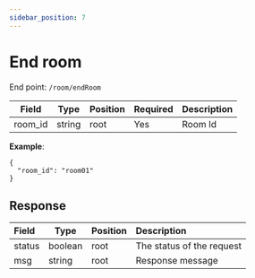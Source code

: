 ```yaml
---
sidebar_position: 7
---
```


# End room

End point: `/room/endRoom`

| Field   | Type   | Position | Required | Description |
| ------- | ------ | -------- | :------- | ----------- |
| room_id | string | root     | Yes      | Room Id     |

**Example**:

```
{
  "room_id": "room01"
}
```

## Response

| Field  | Type    | Position | Description               |
| :----- | ------- | -------- | :------------------------ |
| status | boolean | root     | The status of the request |
| msg    | string  | root     | Response message          |
